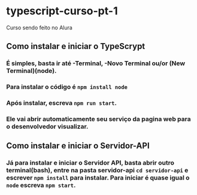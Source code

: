 # typescript-curso-pt-1
 Curso sendo feito no Alura

## Como instalar e iniciar o TypeScrypt 
 ### É simples, basta ir até -Terminal, -Novo Terminal ou/or (New Terminal)(node). 
 ### Para instalar o código é `` npm install node ``  
 ### Após instalar, escreva ``npm run start``.  
 ### Ele vai abrir automaticamente seu serviço da pagina web para o desenvolvedor visualizar. 

## Como instalar e iniciar o Servidor-API
### Já para instalar e iniciar o Servidor API, basta abrir outro terminal(bash), entre na pasta servidor-api `` cd servidor-api `` e escrever `` npm install `` para instalar. Para iniciar é quase igual o `` node `` escreva `` npm start ``.
